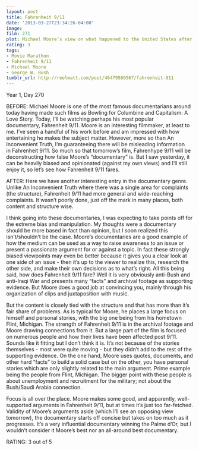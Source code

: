 ```yaml
---
layout: post
title: Fahrenheit 9/11
date: '2013-03-27T23:34:26-04:00'
image: 
film: 271
plot: Michael Moore’s view on what happened to the United States after September 11; and how the Bush Administration allegedly used the tragic event to push forward its agenda for unjust wars in Afghanistan and Iraq.
rating: 3
tags:
- Movie Marathon
- Fahrenheit 9/11
- Michael Moore
- George W. Bush
tumblr_url: http://reelmatt.com/post/46479580567/fahrenheit-911
---
```


Year 1, Day 270

BEFORE: Michael Moore is one of the most famous documentarians around today having made such films as Bowling for Columbine and Capitalism: A Love Story. Today, I’ll be watching perhaps his most popular documentary, Fahrenheit 9/11. Moore is an interesting filmmaker, at least to me. I’ve seen a handful of his work before and am impressed with how entertaining he makes the subject matter. However, more so than An Inconvenient Truth, I’m guaranteeing there will be misleading information in Fahrenheit 9/11. So much so that tomorrow’s film, Fahrenhype 9/11 will be deconstructing how false Moore’s “documentary” is. But I saw yesterday, it can be heavily biased and opinionated (against my own views) and I’ll still enjoy it, so let’s see how Fahrenheit 9/11 fares.

AFTER: Here we have another interesting entry in the documentary genre. Unlike An Inconvenient Truth where there was a single area for complaints (the structure), Fahrenheit 9/11 had more general and wide-reaching complaints. It wasn’t poorly done, just off the mark in many places, both content and structure wise.

I think going into these documentaries, I was expecting to take points off for the extreme bias and manipulation. My thoughts were a documentary should be more based in fact than opinion, but I soon realized this isn’t/shouldn’t be the case. Moore’s documentaries are a good example of how the medium can be used as a way to raise awareness to an issue or present a passionate argument for or against a topic. In fact these strongly biased viewpoints may even be better because it gives you a clear look at one side of an issue - then it’s up to the viewer to realize this, research the other side, and make their own decisions as to what’s right. All this being said, how does Fahrenheit 9/11 fare? Well it is very obviously anti-Bush and anti-Iraqi War and presents many “facts” and archival footage as supporting evidence. But Moore does a good job at convincing you, mainly through his organization of clips and juxtaposition with music.

But the content is closely tied with the structure and that has more than it’s fair share of problems. As is typical for Moore, he places a large focus on himself and personal stories, with the big one being from his hometown Flint, Michigan. The strength of Fahrenheit 9/11 is in the archival footage and Moore drawing connections from it. But a large part of the film is focused on numerous people and how their lives have been affected post 9/11. Sounds like it fitting but I don’t think it is. It’s not because of the stories themselves - most were quite moving - but they didn’t add to the rest of the supporting evidence. On the one hand, Moore uses quotes, documents, and other hard “facts” to build a solid case but on the other, you have personal stories which are only slightly related to the main argument. Prime example being the people from Flint, Michigan. The bigger point with these people is about unemployment and recruitment for the military; not about the Bush/Saudi Arabia connection.

Focus is all over the place. Moore makes some good, and apparently, well-supported arguments in Fahrenheit 9/11, but at times it’s just too far-fetched. Validity of Moore’s arguments aside (which I’ll see an opposing view tomorrow), the documentary starts off concise but takes on too much as it progresses. It’s a very influential documentary winning the Palme d’Or, but I wouldn’t consider it Moore’s best nor an all-around best documentary.

RATING: 3 out of 5
